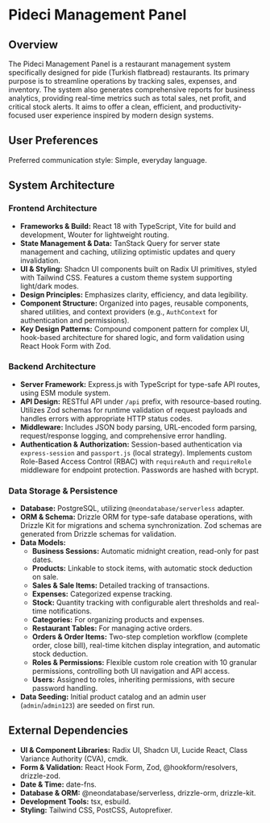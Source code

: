 # Pideci Management Panel

## Overview
The Pideci Management Panel is a restaurant management system specifically designed for pide (Turkish flatbread) restaurants. Its primary purpose is to streamline operations by tracking sales, expenses, and inventory. The system also generates comprehensive reports for business analytics, providing real-time metrics such as total sales, net profit, and critical stock alerts. It aims to offer a clean, efficient, and productivity-focused user experience inspired by modern design systems.

## User Preferences
Preferred communication style: Simple, everyday language.

## System Architecture

### Frontend Architecture
- **Frameworks & Build:** React 18 with TypeScript, Vite for build and development, Wouter for lightweight routing.
- **State Management & Data:** TanStack Query for server state management and caching, utilizing optimistic updates and query invalidation.
- **UI & Styling:** Shadcn UI components built on Radix UI primitives, styled with Tailwind CSS. Features a custom theme system supporting light/dark modes.
- **Design Principles:** Emphasizes clarity, efficiency, and data legibility.
- **Component Structure:** Organized into pages, reusable components, shared utilities, and context providers (e.g., `AuthContext` for authentication and permissions).
- **Key Design Patterns:** Compound component pattern for complex UI, hook-based architecture for shared logic, and form validation using React Hook Form with Zod.

### Backend Architecture
- **Server Framework:** Express.js with TypeScript for type-safe API routes, using ESM module system.
- **API Design:** RESTful API under `/api` prefix, with resource-based routing. Utilizes Zod schemas for runtime validation of request payloads and handles errors with appropriate HTTP status codes.
- **Middleware:** Includes JSON body parsing, URL-encoded form parsing, request/response logging, and comprehensive error handling.
- **Authentication & Authorization:** Session-based authentication via `express-session` and `passport.js` (local strategy). Implements custom Role-Based Access Control (RBAC) with `requireAuth` and `requireRole` middleware for endpoint protection. Passwords are hashed with bcrypt.

### Data Storage & Persistence
- **Database:** PostgreSQL, utilizing `@neondatabase/serverless` adapter.
- **ORM & Schema:** Drizzle ORM for type-safe database operations, with Drizzle Kit for migrations and schema synchronization. Zod schemas are generated from Drizzle schemas for validation.
- **Data Models:**
    - **Business Sessions:** Automatic midnight creation, read-only for past dates.
    - **Products:** Linkable to stock items, with automatic stock deduction on sale.
    - **Sales & Sale Items:** Detailed tracking of transactions.
    - **Expenses:** Categorized expense tracking.
    - **Stock:** Quantity tracking with configurable alert thresholds and real-time notifications.
    - **Categories:** For organizing products and expenses.
    - **Restaurant Tables:** For managing active orders.
    - **Orders & Order Items:** Two-step completion workflow (complete order, close bill), real-time kitchen display integration, and automatic stock deduction.
    - **Roles & Permissions:** Flexible custom role creation with 10 granular permissions, controlling both UI navigation and API access.
    - **Users:** Assigned to roles, inheriting permissions, with secure password handling.
- **Data Seeding:** Initial product catalog and an admin user (`admin`/`admin123`) are seeded on first run.

## External Dependencies

- **UI & Component Libraries:** Radix UI, Shadcn UI, Lucide React, Class Variance Authority (CVA), cmdk.
- **Form & Validation:** React Hook Form, Zod, @hookform/resolvers, drizzle-zod.
- **Date & Time:** date-fns.
- **Database & ORM:** @neondatabase/serverless, drizzle-orm, drizzle-kit.
- **Development Tools:** tsx, esbuild.
- **Styling:** Tailwind CSS, PostCSS, Autoprefixer.